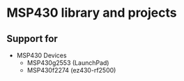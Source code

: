 MSP430 library and projects
==========

Support for
-------------
* MSP430 Devices
	* MSP430g2553 (LaunchPad)
	* MSP430f2274 (ez430-rf2500)
